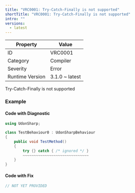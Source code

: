 ```yaml
---
title: "VRC0001: Try-Catch-Finally is not supported"
shortTitle: "VRC0001: Try-Catch-Finally is not supported"
intro: ""
versions:
  - latest
---
```


| Property        | Value          |
| --------------- | -------------- |
| ID              | VRC0001        |
| Category        | Compiler       |
| Severity        | Error          |
| Runtime Version | 3.1.0 ~ latest |

Try\-Catch\-Finally is not supported

### Example

#### Code with Diagnostic

```csharp
using UdonSharp;

class TestBehaviour0 : UdonSharpBehaviour
{
    public void TestMethod()
    {
        try {} catch { /* ignored */ }
        ~~~~~~~~~~~~~~~~~~~~~~~~~~~~~~
    }
}
```

#### Code with Fix

```csharp
// NOT YET PROVIDED
```
